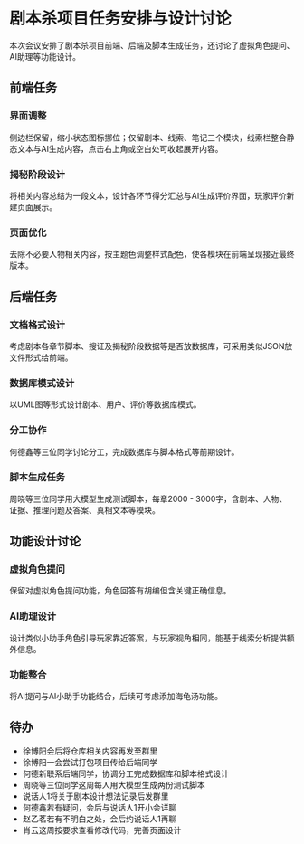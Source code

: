 # 剧本杀项目任务安排与设计讨论
本次会议安排了剧本杀项目前端、后端及脚本生成任务，还讨论了虚拟角色提问、AI助理等功能设计。
## 前端任务
### 界面调整
侧边栏保留，缩小状态图标挪位；仅留剧本、线索、笔记三个模块，线索栏整合静态文本与AI生成内容，点击右上角或空白处可收起展开内容。
### 揭秘阶段设计
将相关内容总结为一段文本，设计各环节得分汇总与AI生成评价界面，玩家评价新建页面展示。
### 页面优化
去除不必要人物相关内容，按主题色调整样式配色，使各模块在前端呈现接近最终版本。
## 后端任务
### 文档格式设计
考虑剧本各章节脚本、搜证及揭秘阶段数据等是否放数据库，可采用类似JSON放文件形式给前端。
### 数据库模式设计
以UML图等形式设计剧本、用户、评价等数据库模式。
### 分工协作
何德鑫等三位同学讨论分工，完成数据库与脚本格式等前期设计。
### 脚本生成任务
周晓等三位同学用大模型生成测试脚本，每章2000 - 3000字，含剧本、人物、证据、推理问题及答案、真相文本等模块。
## 功能设计讨论
### 虚拟角色提问
保留对虚拟角色提问功能，角色回答有胡编但含关键正确信息。
### AI助理设计
设计类似小助手角色引导玩家靠近答案，与玩家视角相同，能基于线索分析提供额外信息。
### 功能整合
将AI提问与AI小助手功能结合，后续可考虑添加海龟汤功能。
## 待办
- 徐博阳会后将仓库相关内容再发至群里
- 徐博阳一会尝试打包项目传给后端同学
- 何德新联系后端同学，协调分工完成数据库和脚本格式设计
- 周晓等三位同学这周每人用大模型生成两份测试脚本
- 说话人1将关于剧本设计想法记录后发群里
- 何德鑫若有疑问，会后与说话人1开小会详聊
- 赵乙茗若有不明白之处，会后约说话人1再聊
- 肖云这周按要求查看修改代码，完善页面设计
